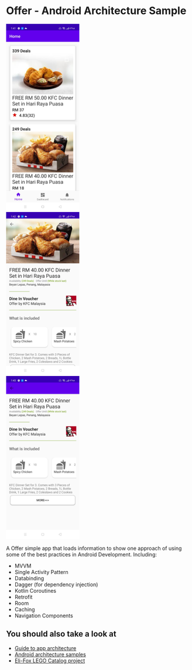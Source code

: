 # Offer - Android Architecture Sample

<div class="row">
  <div class="column">
    <img src="https://github.com/nobeldhar/Offer/blob/master/assets/offer.jpg" width="200">
  </div>
  <div class="column">
    <img src="https://github.com/nobeldhar/Offer/blob/master/assets/offer_details1.jpg" width="200">
  </div>
  <div class="column">
    <img src="https://github.com/nobeldhar/Offer/blob/master/assets/offer_details2.jpg" width="200">
  </div>
</div>

A Offer simple app that loads information to show one approach of using some of the best practices in Android Development. Including: 
 * MVVM
 * Single Activity Pattern
 * Databinding
 * Dagger (for dependency injection)
 * Kotlin Coroutines
 * Retrofit
 * Room
 * Caching
 * Navigation Components
 
 ## You should also take a look at
 * [Guide to app architecture](https://developer.android.com/jetpack/guide)
 * [Android architecture samples](https://github.com/android/architecture-samples)
 * [Eli-Fox LEGO Catalog project](https://proandroiddev.com/android-architecture-starring-kotlin-coroutines-jetpack-mvvm-room-paging-retrofit-and-dagger-7749b2bae5f7)
